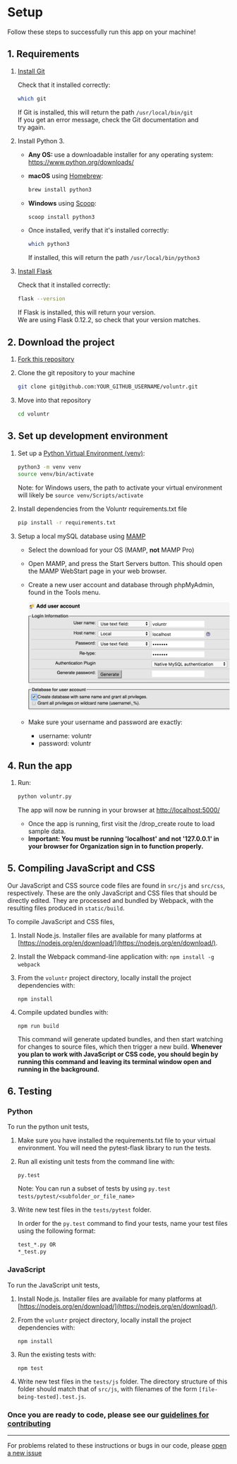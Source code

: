 # Setup

Follow these steps to successfully run this app on your machine!

## 1. Requirements

1. [Install Git](https://git-scm.com/book/en/v2/Getting-Started-Installing-Git)

    Check that it installed correctly:

      ```sh
      which git
      ```

    If Git is installed, this will return the path `/usr/local/bin/git`  
    If you get an error message, check the Git documentation and   
    try again.
    
    
2. Install Python 3.

    - <b>Any OS: </b>use a downloadable installer for any operating system: https://www.python.org/downloads/

    - <b>macOS</b> using [Homebrew](https://brew.sh/):

        ```sh
        brew install python3
        ```

    - <b>Windows</b> using [Scoop](http://scoop.sh/):

        ```sh
        scoop install python3
        ```

    - Once installed, verify that it's installed correctly:

        ```sh
        which python3
        ```

        If installed, this will return the path `/usr/local/bin/python3`

3. [Install Flask](http://flask.pocoo.org/docs/0.12/installation/)

    Check that it installed correctly:

      ```sh
      flask --version
      ```
      
      If Flask is installed, this will return your version.  
      We are using Flask 0.12.2, so check that your version matches.


## 2. Download the project

1. [Fork this repository](https://github.com/hendricksonsarahl/voluntr)

2. Clone the git repository to your machine

      ```sh
      git clone git@github.com:YOUR_GITHUB_USERNAME/voluntr.git
      ```

3. Move into that repository

      ```sh
      cd voluntr
      ```

## 3. Set up development environment

1. Set up a [Python Virtual Environment (venv)](https://docs.python.org/3/library/venv.html):

    ```sh
    python3 -m venv venv
    source venv/bin/activate
    ```

    Note: for Windows users, the path to activate your virtual environment will likely be `source venv/Scripts/activate`

2. Install dependencies from the Voluntr requirements.txt file

    ```sh
    pip install -r requirements.txt
    ```

3. Setup a local mySQL database using [MAMP](https://www.mamp.info/en/downloads/)

    - Select the download for your OS (MAMP, <b>not</b> MAMP Pro)
  
    - Open MAMP, and press the Start Servers button. This should open the MAMP WebStart page in your web browser. 

    - Create a new user account and database through phpMyAdmin, found in the Tools menu.

        ![MAMP new user](./assets/mamp_new_user.png)

    - Make sure your username and password are exactly:

      - username: voluntr
      - password: voluntr

## 4. Run the app

1. Run:

    ```sh
    python voluntr.py
    ```

    The app will now be running in your browser at [http://localhost:5000/](http://localhost:5000/)
    - Once the app is running, first visit the /drop_create route to load sample data.
    - <b>Important: You must be running 'localhost' and not '127.0.0.1' in your browser for Organization sign in to function properly.</b>

## 5. Compiling JavaScript and CSS

Our JavaScript and CSS source code files are found in `src/js` and `src/css`, respectively. These are the only JavaScript and CSS files that should be directly edited. They are processed and bundled by Webpack, with the resulting files produced in `static/build`.

To compile JavaScript and CSS files,

1. Install Node.js. Installer files are available for many platforms at [https://nodejs.org/en/download/](https://nodejs.org/en/download/).
2. Install the Webpack command-line application with:	```npm install -g webpack``` 
3. From the `voluntr` project directory, locally install the project dependencies with:

	```
	npm install
	```
4. Compile updated bundles with:

	```
	npm run build
	```
	This command will generate updated bundles, and then start watching for changes to source files, which then trigger a new build. **Whenever you plan to work with JavaScript or CSS code, you should begin by running this command and leaving its terminal window open and running in the background.**

## 6. Testing
### Python

To run the python unit tests, 

1. Make sure you have installed the requirements.txt file to your virtual environment.  You will need the pytest-flask library to run the tests.

2. Run all existing unit tests from the command line with:

    ```
    py.test
    ```

    Note: You can run a subset of tests by using `py.test tests/pytest/<subfolder_or_file_name>`

3. Write new test files in the `tests/pytest` folder. 

    In order for the `py.test` command to find your tests, name your test files using the following format:

    ```
    test_*.py OR 
    *_test.py
    ```  
    
### JavaScript

To run the JavaScript unit tests, 

1. Install Node.js. Installer files are available for many platforms at [https://nodejs.org/en/download/](https://nodejs.org/en/download/).

2. From the `voluntr` project directory, locally install the project dependencies with:

	```
	npm install
	```

3. Run the existing tests with:

	```
	npm test
	```

4. Write new test files in the `tests/js` folder. The directory structure of this folder should match that of `src/js`, with filenames of the form `[file-being-tested].test.js`.



### Once you are ready to code, please see our [guidelines for contributing](https://github.com/hendricksonsarahl/voluntr/blob/master/CONTRIBUTING.md)

---

For problems related to these instructions or bugs in our code, please [open a new issue](https://github.com/hendricksonsarahl/voluntr/issues/new)
